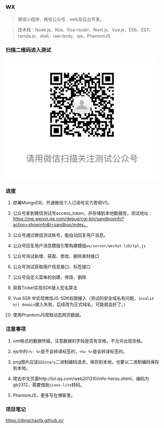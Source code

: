 ## wx

> 微信小程序、微信公众号、web及后台开发。

>技术栈：Node.js、Koa、Koa-router、Nuxt.js、Vue.js、ES6、ES7、ramda.js、sha1、raw-body、ejs、PhantomJS

### 扫描二维码进入测试

![测试二维码](https://raw.githubusercontent.com/dingchaofa/wx/master/static/img/test_account.png)

### 进度
1. 部署MongoDB，开通微信个人订阅号实力青铜V5。

2. 公众号拿到微信测试号access_token，并存储到本地数据库，测试地址：https://mp.weixin.qq.com/debug/cgi-bin/sandboxinfo?action=showinfo&t=sandbox/index。

3. 公众号通过微信测试账号，能自动回复用户消息。

4. 公众号回复用户消息模版引擎构建模版`wx/server/wechat-lib/tpl.js`

5. 公众号测试新增、获取、修改、删除素材接口

6. 公众号测试获取用户信息接口，标签接口

7. 公众号自定义菜单的创建、修改、删除

8. 获取Ticket实现SDK接入签名算法

9. Vue SSR 中实现微信JS-SDK权限接入（测试的安全域名有问题，`invalid url domain`接入失败，后续改为正式域名，可能就会好了。）

10. 使用PhantomJS爬取动态网页数据。

### 注意事项

1. xml格式的数据传输，注意数据的字段是否有空格，不允许出现空格。

2. ejs中的`<%- %>`是不会转译标签的，`<%= %>`是会转译标签的。

3. png图片应该以`binary`二进制编码请求，保存到本地，也要以二进制编码保存到本地。

4. 爬去中文页面http://lol.qq.com/web201310/info-heros.shtml，编码为gb2312，需要借助`iconv-lite`转码。

5. PhantomJS，更多写在博客里。

### 项目笔记
https://dingchaofa.github.io/